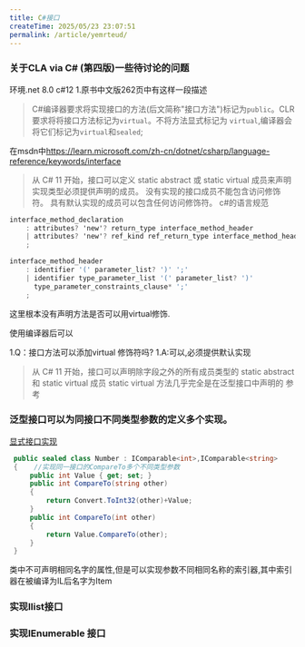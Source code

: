 ```yaml
---
title: C#接口
createTime: 2025/05/23 23:07:51
permalink: /article/yemrteud/
---
```



### 关于CLA via C# (第四版)一些待讨论的问题
环境.net 8.0 c#12
1.原书中文版262页中有这样一段描述
>C#编译器要求将实现接口的方法(后文简称"接口方法")标记为`public`。CLR要求将将接口方法标记为`virtual`。不将方法显式标记为 `virtual`,编译器会将它们标记为`virtual`和`sealed`;

在msdn中<https://learn.microsoft.com/zh-cn/dotnet/csharp/language-reference/keywords/interface>
>从 C# 11 开始，接口可以定义 static abstract 或 static virtual 成员来声明实现类型必须提供声明的成员。
>没有实现的接口成员不能包含访问修饰符。 具有默认实现的成员可以包含任何访问修饰符。
c#的语言规范
```c#
interface_method_declaration
    : attributes? 'new'? return_type interface_method_header
    | attributes? 'new'? ref_kind ref_return_type interface_method_header
    ;

interface_method_header
    : identifier '(' parameter_list? ')' ';'
    | identifier type_parameter_list '(' parameter_list? ')'
      type_parameter_constraints_clause* ';'
    ;
```
这里根本没有声明方法是否可以用virtual修饰.


使用编译器后可以

1.Q：接口方法可以添加virtual 修饰符吗?
1.A:可以,必须提供默认实现

>从 C# 11 开始，接口可以声明除字段之外的所有成员类型的 static abstract 和 static virtual 成员
>static virtual 方法几乎完全是在泛型接口中声明的
参考


### 泛型接口可以为同接口不同类型参数的定义多个实现。
[显式接口实现](https://learn.microsoft.com/zh-cn/dotnet/csharp/programming-guide/interfaces/explicit-interface-implementation)
```c#
 public sealed class Number : IComparable<int>,IComparable<string>
 {    //实现同一接口的CompareTo多个不同类型参数
     public int Value { get; set; }
     public int CompareTo(string other)
     {
         return Convert.ToInt32(other)+Value;
     }
     public int CompareTo(int other)
     {
         return Value.CompareTo(other);
     }
 }
```

类中不可声明相同名字的属性,但是可以实现参数不同相同名称的索引器,其中索引器在被编译为IL后名字为Item

### 实现Ilist接口


### 实现IEnumerable 接口

